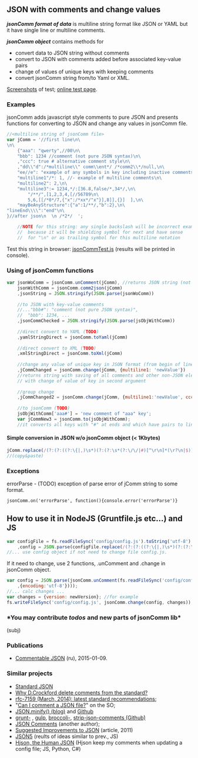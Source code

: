 ## JSON with comments and change values

***jsonComm format of data*** is multiline string format like JSON or YAML but it have single line or multiline comments.

***jsonComm object*** contains methods for 

* convert data to JSON string without comments
* convert to JSON with comments added before associated key-value pairs
* change of values of unique keys with keeping comments
* convert jsonComm string from/to Yaml or XML.

[Screenshots](http://spmbt.github.io/jsonComm/) of test; [online test page](http://spmbt.github.io/jsonComm/TEST/jsonCommTest.htm).

### Examples

jsonComm adds javascript style comments to pure JSON and presents functions for converting to JSON and change any values in jsonComm file.

```javascript
//<multiline string of jsonComm file>
var jComm = '//first line\n\
\n\
	{"aaa": "qwerty",//00\n\
	"bbb": 1234 //comment (not pure JSON syntax)\n\
	,"ccc": true # alternative comment style\n\
	,"dd\\"d":/*multiline\\" comm\\ent*/ /*comm2\\*/null,\n\
	"ee//e": "example of any symbols in key including inactive comments",\n\
	"multiline1"/*: 1, //- example of multiline comments\n\
	"multiline2": 2,\n\
	"multiline3":= 1234,*/:[36.8,false/*,34*/,\n\
		"/**/",[1,2,3,4,[//56789\n\
		5,6,[[/*0*/7,{"x":/*xx*/"x"}],8]],{}]  ],\n\
	"mayBeAnyStructure":{"a":1/**/,"b":2},\n\
"lineEnd\\\\":"end"\n\
}//after json\n  \n /*2*/  ';

	//NOTE for this string: any single backslash will be incorrect example
	//  because it will be shielding symbol for next and have sense
	//  for "\n" or as trailing symbol for this multiline notation
```

Test this string in browser: [jsonCommTest.js](http://spmbt.github.io/jsonComm/TEST/jsonCommTest.js]) (results will be printed in console).

### Using of jsonComm functions

```javascript
var jsonWoComm = jsonComm.unComment(jComm), //returns JSON string (not guarantees)
	jsonWithComm = jsonComm.comm2json(jComm)
	,jsonString = JSON.stringify(JSON.parse(jsonWoComm))
	
	//to JSON with key-value comments
	//..."bbb#": "comment (not pure JSON syntax)",
	//  "bbb": 1234, ...
	,jsonCommChecked = JSON.stringify(JSON.parse(jsObjWithComm))
	
	//direct convert to YAML (TODO)
	,yamlStringDirect = jsonComm.toYaml(jComm)
	
	//direct convert to XML (TODO)
	,xmlStringDirect = jsonComm.toXml(jComm)
	
	//change any value of unique key in JSON format (from begin of line)
	,jCommChanged = jsonComm.change(jComm, {multiline1: 'newValue'})
	//returns string with saving of all comments and other non-JSON elements
	// with change of value of key in second argument
	
	//group change
	,jCommChanged2 = jsonComm.change(jComm, {multiline1:'newValue', ccc: false});
	
	//to jsonComm (TODO)
	jsObjWithComm['aaa#'] = 'new comment of "aaa" key';
	var jCommNew3 = jsonComm.to(jsObjWithComm);
	//it converts all keys with "#" at ends and which have pairs to lines with comments
```

#### Simple conversion in JSON w/o jsonComm object (< 1Kbytes)

```javascript
jComm.replace(/(?:(?:((?:\{|,)\s*)(?:(?:\s*(?:\/\/|#)[^\r\n]*(\r?\n|$))*(?:\s*\/\*\*\/|\s*\/\*(?:[\s\S]?(?!\*\/))+.{3})*)*(\s*"(?:\\"|[^\r\n"])*"\s*)(?:(?:\s*(?:\/\/|#)[^\r\n]*(\r?\n|$))*(?:\s*\/\*\*\/|\s*\/\*(?:[\s\S]?(?!\*\/))+.{3})*)*(\s*:\s*)(?:(?:\s*(?:\/\/|#)[^\r\n]*(\r?\n|$))*(?:\s*\/\*\*\/|\s*\/\*(?:[\s\S]?(?!\*\/))+.{3})*)*(\s*(?:[0-9.eE+-]+|true|false|null|"(?:\\"|[^\r\n"])*"|(?!:\{|:\[))\s*)(?:(?:\s*(?:\/\/|#)[^\r\n]*(\r?\n|$))*(?:\s*\/\*\*\/|\s*\/\*(?:[\s\S]?(?!\*\/))+.{3})*)*(\s*(?:\}|(?!,))\s*)?)+?|(?:((?:\[|,)\s*)(?:(?:\s*(?:\/\/|#)[^\r\n]*(\r?\n|$))*(?:\s*\/\*\*\/|\s*\/\*(?:[\s\S]?(?!\*\/))+.{3})*)*(\s*(?:[0-9.eE+-]+|true|false|null|"(?:\\"|[^\r\n"])*"|(?!:\{|:\[))\s*)(?:(?:\s*(?:\/\/|#)[^\r\n]*(\r?\n|$))*(?:\s*\/\*\*\/|\s*\/\*(?:[\s\S]?(?!\*\/))+.{3})*)*(\s*(?:\]|(?!,))\s*)?)+?|(?:(?:\s*(?:\/\/|#)[^\r\n]*(\r?\n|$))*(?:\s*\/\*\*\/|\s*\/\*(?:[\s\S]?(?!\*\/))+.{3})*)*\s*)/g,'$1$2$3$4$5$6$7$8$9$10$11$12$13$14');
//(copy&paste)
```
	

### Exceptions

errorParse - (TODO) exception of parse error of jComm string to some format.

	jsonComm.on('errorParse', function(){console.error('errorParse')}

## How to use it in NodeJS (Gruntfile.js etc...) and JS

```javascript
var configFile = fs.readFileSync('config/config.js').toString('utf-8')
	,config = JSON.parse(configFile.replace(/(?:(?:((?:\{|,)\s*)(?:(?:\s*(?:\/\/|#)[^\r\n]*(\r?\n|$))*(?:\s*\/\*\*\/|\s*\/\*(?:[\s\S]?(?!\*\/))+.{3})*)*(\s*"(?:\\"|[^\r\n"])*"\s*)(?:(?:\s*(?:\/\/|#)[^\r\n]*(\r?\n|$))*(?:\s*\/\*\*\/|\s*\/\*(?:[\s\S]?(?!\*\/))+.{3})*)*(\s*:\s*)(?:(?:\s*(?:\/\/|#)[^\r\n]*(\r?\n|$))*(?:\s*\/\*\*\/|\s*\/\*(?:[\s\S]?(?!\*\/))+.{3})*)*(\s*(?:[0-9.eE+-]+|true|false|null|"(?:\\"|[^\r\n"])*"|(?!:\{|:\[))\s*)(?:(?:\s*(?:\/\/|#)[^\r\n]*(\r?\n|$))*(?:\s*\/\*\*\/|\s*\/\*(?:[\s\S]?(?!\*\/))+.{3})*)*(\s*(?:\}|(?!,))\s*)?)+?|(?:((?:\[|,)\s*)(?:(?:\s*(?:\/\/|#)[^\r\n]*(\r?\n|$))*(?:\s*\/\*\*\/|\s*\/\*(?:[\s\S]?(?!\*\/))+.{3})*)*(\s*(?:[0-9.eE+-]+|true|false|null|"(?:\\"|[^\r\n"])*"|(?!:\{|:\[))\s*)(?:(?:\s*(?:\/\/|#)[^\r\n]*(\r?\n|$))*(?:\s*\/\*\*\/|\s*\/\*(?:[\s\S]?(?!\*\/))+.{3})*)*(\s*(?:\]|(?!,))\s*)?)+?|(?:(?:\s*(?:\/\/|#)[^\r\n]*(\r?\n|$))*(?:\s*\/\*\*\/|\s*\/\*(?:[\s\S]?(?!\*\/))+.{3})*)*\s*)/g,'$1$2$3$4$5$6$7$8$9$10$11$12$13$14') );
//... use config object if not need to change file config.js.
```

If it need to change, use 2 functions, .unComment and .change in jsonComm object.

```javascript
var config = JSON.parse(jsonComm.unComment(fs.readFileSync('config/config.js'
	,{encoding:'utf-8'})));
//... calc changes ...
var changes = {version: newVersion}; //for example
fs.writeFileSync('config/config.js', jsonComm.change(config, changes));
```

### \*You may contribute *todos* and new parts of jsonComm lib\*

(subj)

### Publications

* [Commentable JSON](http://habrahabr.ru/post/247473/) (ru), 2015-01-09.

### Similar projects

* [Standard JSON](http://www.json.org/)
* [Why D.Crockford delete comments from the standard?](https://plus.google.com/+DouglasCrockfordEsq/posts/RK8qyGVaGSr)
* <a href="http://rfc7159.net/rfc7159">rfc-7159 (March, 2014): latest standard recommendations</a>;
* "<a href="http://stackoverflow.com/questions/244777/can-i-comment-a-json-file">Can I comment a JSON file?</a>" on the SO;
* <a href="http://blog.getify.com/json-comments/">JSON.minify() (blog)</a> and <a href="http://github.com/getify/JSON.minify">Github</a>
* <a href="https://github.com/sindresorhus/grunt-strip-json-comments">grunt-</a> , <a href="https://github.com/sindresorhus/gulp-strip-json-comments">gulp</a>, <a href="https://github.com/sindresorhus/broccoli-strip-json-comments">broccoli-</a>, <a href="https://github.com/sindresorhus/strip-json-comments">strip-json-comments (Github)</a>
* <a href="https://github.com/numbcoder/json-comments">JSON Comments</a> (another author);
* <a href="http://bolinfest.com/essays/json.html">Suggested Improvements to JSON</a> (article, 2011)
* <a href="http://json5.org/">JSON5</a> (reults of ideas similar to prev., JS)
* <a href="http://laktak.github.io/hjson/">Hjson, the Human JSON</a> (Hjson keep my comments when updating a config file; JS, Python, C#)
